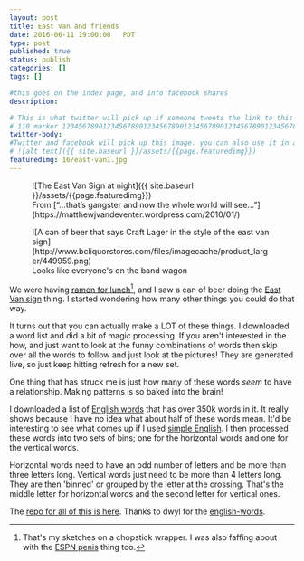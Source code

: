 ```yaml
---
layout: post
title: East Van and friends
date: 2016-06-11 19:00:00   PDT
type: post
published: true
status: publish
categories: []
tags: []

#this goes on the index page, and into facebook shares
description: 

# This is what twitter will pick up if someone tweets the link to this page 
# 110 marker 1234567890123456789012345678901234567890123456789012345678901234567890123456789012345678901234567890123456789
twitter-body:
#Twitter and facebook will pick up this image. you can also use it in a post with:
# ![alt text]({{ site.baseurl }}/assets/{{page.featuredimg}}) 
featuredimg: 16/east-van1.jpg
---
```

<style type="text/css">
    .definition{
        border-bottom: 2px solid;
        display: inline-block;
        width: 25%;
    }
    .cross-frame {
        background-color: black;
        display: inline-block;
        height: 20em;
        text-align: center;
        vertical-align: top;
        width: 33%;
    }
</style>

<figure>
![The East Van Sign at night]({{ site.baseurl }}/assets/{{page.featuredimg}})
<figcaption>
From [“…that’s gangster and now the whole world will see…”](https://matthewjvandeventer.wordpress.com/2010/01/)
</figcaption>
</figure>

<figure class="half-width right">
![A can of beer that says Craft Lager in the style of the east van sign](http://www.bcliquorstores.com/files/imagecache/product_larger/449959.png)
<figcaption>
Looks like everyone's on the band wagon
</figcaption>
</figure>

We were having [ramen for lunch](https://drive.google.com/file/d/1xPCi3ebZ6V-9p6F4Z5M48Z_s5h_3eMnd3w/view?usp=sharing)[^1], and I saw a can of beer doing the [East Van sign](https://en.wikipedia.org/wiki/East_Van_Cross) thing. I started wondering how many other things you could do that way.

It turns out that you can actually make a LOT of these things. I downloaded a word list and did a bit of magic processing. If you aren't interested in the how, and just want to look at the funny combinations of words then skip over all the words to follow and just look at the pictures! They are generated live, so just keep hitting refresh for a new set.

One thing that has struck me is just how many of these words _seem_ to have a relationship. Making patterns is so baked into the brain!

I downloaded a list of [English words](https://github.com/dwyl/english-words) that has over 350k words in it. It really shows because I have no idea what about half of these words mean. It'd be interesting to see what comes up if I used [simple English](https://en.wikipedia.org/wiki/Basic_English). I then processed these words into two sets of bins; one for the horizontal words and one for the vertical words.

Horizontal words need to have an odd number of letters and be more than three letters long. Vertical words just need to be more than 4 letters long. They are then 'binned' or grouped by the letter at the crossing. That's the middle letter for horizontal words and the second letter for vertical ones.

[^1]: That's my sketches on a chopstick wrapper. I was also faffing about with the [ESPN penis](https://www.buzzfeed.com/mrloganrhoades/fan-made-penis-sign-shown-on-live-tv-to-nations-delight) thing too.

<div id="cross-box"></div>
<div id="definitions"></div>

The [repo for all of this is here](https://github.com/notionparallax/east-van). Thanks to dwyl for the [english-words](https://github.com/dwyl/english-words).

<script type="text/javascript">
"use strict";
    document.addEventListener("DOMContentLoaded", function(event) { 
        var App = {};
        $.getJSON("/js/posts/east-van/hwords.json",  function( data ) { 
            App.hwords = data;
        
            $.getJSON("/js/posts/east-van/vwords.json",  function( data ) { 
                App.vwords = data;
                for (var i = 0; i < 10; i++) {
                  let random_letter = "abcdefghijklmnopqrstuvwxyz"[Math.floor(Math.random()*26)]
                  let hword = getWord(App.hwords, random_letter, 7);
                  let vword = getWord(App.vwords, random_letter, 8);
                  console.log(hword,vword);
                  addNewCross (hword, vword);
                  addDefinitions(hword, vword, "#definitions");
                }
            });
        });
        
        function getWord(words, letter, limit){
            let wordLength = 100;
            let word = "";
            while (wordLength>limit) {
                word = words[letter][Math.floor(Math.random() * words[letter].length)];
                wordLength = word.length;
            }
            return word;
        }

        function addDefinitions(hword, vword, selector){
            $(selector).append(`<ol class='definition'>
                                <li><a href='${"http://www.thefreedictionary.com/"+vword}' target='_blank'>${vword}</a></li>
                                <li><a href='${"http://www.thefreedictionary.com/"+hword}' target='_blank'>${hword}</a></li>
                                </ol>`);
        }

        function addNewCross (h_test_word, v_test_word){
            h_test_word = h_test_word.toUpperCase();
            v_test_word = v_test_word.toUpperCase();
             
            let h_letters = h_test_word.length;
            let v_letters = v_test_word.length;
             
            let rad = 8;
            let pad = 9;
            let box = 50;
             
            let vll = (0) + pad;
            let vlm = (Math.floor(h_letters/2) * box) + pad;
            let vrm = (vlm + box) + pad;
            let vrr = (h_letters * box) + pad;
             
            let htt = (0) + pad;
            let htm = (box) + pad;
            let hlm = (box * 2) + pad;
            let hll = (v_letters * box) + pad;
             
            let v_nudge = 7;
             
            let blur = 10;

            let svg_head = `<svg viewbox=\"0 0 ${vrr+(2*pad)} ${hll + (2 * pad)}\" xmlns=\"http://www.w3.org/2000/svg\">`;
            let svg_filter = `<filter id=\"blurMe\"><feGaussianBlur in=\"SourceGraphic\" stdDeviation=\"${blur}\" /></filter>`;
            let svg_bg = `<rect x=\"0\" y=\"0\" width=\"${vrr + (2 * pad)}\" height=\"${hll + (2 * pad)}\" fill=\"black\" />`;

            let path = `M${vll + rad} ${htm}`+ //1       
                       `L ${vlm - rad} ${htm}`+ //2
                       `A ${rad} ${rad}, 0, 0, 0, ${vlm} ${htm - rad}`+ //3
                       `L ${vlm}  ${htt + rad}`+ //4
                       `A ${rad} ${rad}, 0, 0, 1, ${vlm + rad} ${htt}`+ //5
                       `L ${vrm-rad}  ${htt}`+ //6
                       `A ${rad} ${rad}, 0, 0, 1, ${vrm} ${htt + rad}`+ //7
                       `L ${vrm} ${htm - rad}`+ //8
                       `A ${rad} ${rad}, 0, 0, 0, ${vrm + rad} ${htm}`+ //9
                       `L ${vrr-rad} ${htm}`+ //10
                       `A ${rad} ${rad}, 0, 0, 1, ${vrr} ${htm + rad}`+ //11
                       `L ${vrr} ${hlm-rad}`+ //12
                       `A ${rad} ${rad}, 0, 0, 1, ${vrr - rad} ${hlm}`+ //13
                       `L ${vrm+rad} ${hlm}`+ //14
                       `A ${rad} ${rad}, 0, 0, 0, ${vrm} ${hlm + rad}`+ //15
                       `L ${vrm} ${hll-rad}`+ //16
                       `A ${rad} ${rad}, 0, 0, 1, ${vrm-rad} ${hll}`+ //17
                       `L ${vlm+rad} ${hll}`+ //18
                       `A ${rad} ${rad}, 0, 0, 1, ${vlm} ${hll-rad}`+ //19
                       `L ${vlm} ${hlm+rad}`+ //20
                       `A ${rad} ${rad}, 0, 0, 0, ${vlm-rad} ${hlm}`+ //21
                       `L ${vll+rad} ${hlm}`+ //22
                       `A ${rad} ${rad}, 0, 0, 1,  ${vll} ${hlm-rad}`+ //23
                       `L  ${vll} ${htm+rad}`+ //24
                       `A ${rad} ${rad}, 0, 0, 1, ${vll + rad} ${htm}`;

            let svg_path = `<path id=\"glow_path\" d=\"${path}\" stroke=\"blue\" `+
                           `fill=\"none\" stroke-width=\"2\" fill-opacity=\"0.5\" filter=\"url(#blurMe)\"></path>`+
                           `<path id=\"main_path\" d=\"${path}\" stroke=\"white\" `+
                           `fill=\"none\" stroke-width=\"2\" fill-opacity=\"0.5\"></path>`;


            let svg_text = ""
            for (let index = 0, len = h_test_word.length; index < len; index++) {
              let letter = h_test_word[index];
              svg_text += `<text class=\"blur-text\"   text-anchor=\"middle\" x=\"${vll + index*box + (box/2)}\" y=\"${hlm - v_nudge}\" font-size=\"${box}\" font-family=\"sans-serif\" fill=\"white\" filter=\"url(#blurMe)\">${letter}</text>`;
              svg_text += `<text class=\"bright-text\" text-anchor=\"middle\" x=\"${vll + index*box + (box/2)}\" y=\"${hlm - v_nudge}\" font-size=\"${box}\" font-family=\"sans-serif\" fill=\"white\">${letter}</text>`;
            }

            for (let index = 0, len = v_test_word.length; index < len; index++) {
              let letter = v_test_word[index];
              if(index !== 1){
                svg_text += `<text class=\"blur-text\"   text-anchor=\"middle\" x=\"${vlm + box/2}\" y=\"${htt + (index*box)+box - v_nudge}\" font-size=\"${box}\" font-family=\"sans-serif\" fill=\"white\" filter=\"url(#blurMe)\">${letter}</text>`;
                svg_text += `<text class=\"bright-text\" text-anchor=\"middle\" x=\"${vlm + box/2}\" y=\"${htt + (index*box)+box - v_nudge}\" font-size=\"${box}\" font-family=\"sans-serif\" fill=\"white\">${letter}</text>`;
              }
            }

            let svg = svg_head + 
                      svg_filter + 
                      svg_bg + 
                      svg_path +
                      svg_text +
                      "</svg>"

            //let container = document.getElementById("cross-box");
            $("#cross-box").append("<div class='cross-frame'>"+svg+"</div>");
        }

        addNewCross ("van", "east");
        addNewCross ("craft", "lager");
        addDefinitions("van", "east", "#definitions");
        addDefinitions("craft", "lager", "#definitions");
    });
</script>

